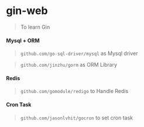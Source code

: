 # gin-web
> To learn Gin

#### Mysql + ORM
> `github.com/go-sql-driver/mysql`  as Mysql driver

> `github.com/jinzhu/gorm`  as ORM Library

#### Redis
> `github.com/gomodule/redigo`  to Handle Redis

#### Cron Task 
> `github.com/jasonlvhit/gocron`  to set cron task